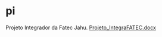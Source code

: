 # pi
Projeto Integrador da Fatec Jahu.
[Projeto_IntegraFATEC.docx](https://github.com/user-attachments/files/15873467/Projeto_IntegraFATEC.1.docx)
